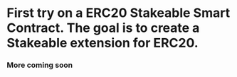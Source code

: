 # First try on a ERC20 Stakeable Smart Contract. The goal is to create a Stakeable extension for ERC20.

### More coming soon